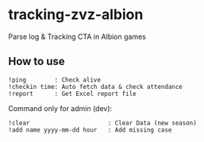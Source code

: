# tracking-zvz-albion
Parse log &amp; Tracking CTA in Albion games

## How to use

```
!ping        : Check alive
!checkin time: Auto fetch data & check attendance
!report      : Get Excel report file
```

Command only for admin (dev):
```
!clear                      : Clear Data (new season)
!add name yyyy-mm-dd hour   : Add missing case
```